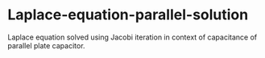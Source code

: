 # Laplace-equation-parallel-solution
Laplace equation solved using Jacobi iteration in context of capacitance of parallel plate capacitor.
